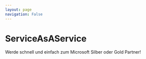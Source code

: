 ```yaml
---
layout: page
navigation: False
---
```



# ServiceAsAService

Werde schnell und einfach zum Microsoft Silber oder Gold Partner!

